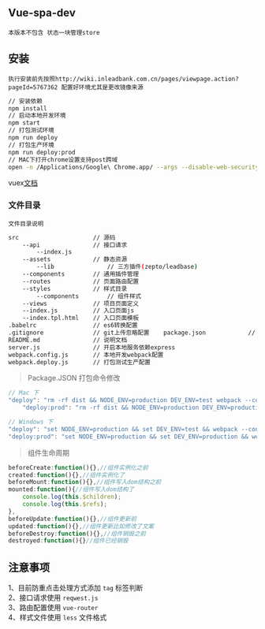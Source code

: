 ## Vue-spa-dev

`本版本不包含 状态一块管理store`


## 安装
`执行安装前先按照http://wiki.inleadbank.com.cn/pages/viewpage.action?pageId=5767362 配置好环境尤其是更改镜像来源`
```bash
// 安装依赖
npm install
// 启动本地开发环境
npm start
// 打包测试环境
npm run deploy
// 打包生产环境
npm run deploy:prod
// MAC下打开chrome设置支持post跨域
open -n /Applications/Google\ Chrome.app/ --args --disable-web-security  --user-data-dir=/Users/bookkilled/MyChromeDevUserData/
```


vuex[文档](http://vuex.vuejs.org/zh-cn/state.html)

### 文件目录
`文件目录说明`
```bash
src                     // 源码 
    --api               // 接口请求
        --index.js
    --assets            // 静态资源
        --lib               // 三方插件(zepto/leadbase)
    --components        // 通用插件管理
    --routes            // 页面路由配置
    --styles            // 样式目录
        --components        // 组件样式
    --views             // 项目页面定义
    --index.js          // 入口页面js
    --index.tpl.html    // 入口页面模板
.babelrc                // es6转换配置
.gitignore              // git上传忽略配置    package.json            // 安装依赖配置项
README.md               // 说明文档
server.js               // 开启本地服务依赖express
webpack.config.js       // 本地开发webpack配置
webpack.deploy.js       // 打包测试生产配置          
```

> Package.JSON 打包命令修改
```javascript
// Mac 下
"deploy": "rm -rf dist && NODE_ENV=production DEV_ENV=test webpack --config ./webpack.deploy.js --progress --profile --colors",
    "deploy:prod": "rm -rf dist && NODE_ENV=production DEV_ENV=production webpack --config ./webpack.deploy.js --progress --profile --colors",

// Windows 下
"deploy": "set NODE_ENV=production && set DEV_ENV=test && webpack --config ./webpack.deploy.js --progress --profile --colors",
"deploy:prod": "set NODE_ENV=production && set DEV_ENV=production && webpack --config ./webpack.deploy.js --progress --profile --colors",
```



> 组件生命周期
```javascript
beforeCreate:function(){},//组件实例化之前
created:function(){},//组件实例化了
beforeMount:function(){},//组件写入dom结构之前
mounted:function(){//组件写入dom结构了
    console.log(this.$children);
    console.log(this.$refs);
},
beforeUpdate:function(){},//组件更新前
updated:function(){},//组件更新比如修改了文案
beforeDestroy:function(){},//组件销毁之前
destroyed:function(){}//组件已经销毁
```

## 注意事项
1、目前防重点击处理方式添加 `tag` 标签判断  
2、接口请求使用 `reqwest.js`   
3、路由配置使用 `vue-router`  
4、样式文件使用 `less` 文件格式



